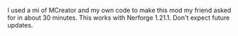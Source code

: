 I used a mi of MCreator and my own code to make this mod my friend asked for in about 30 minutes. This works with Nerforge 1.21.1. Don't expect future updates.
